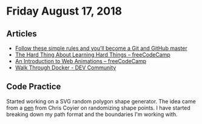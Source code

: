 
# Friday August 17, 2018

## Articles

- [Follow these simple rules and you’ll become a Git and GitHub master](https://medium.freecodecamp.org/follow-these-simple-rules-and-youll-become-a-git-and-github-master-e1045057468f)
- [The Hard Thing About Learning Hard Things – freeCodeCamp](https://medium.freecodecamp.org/the-hard-thing-about-learning-hard-things-168e655ac7f2)
- [An Introduction to Web Animations – freeCodeCamp](https://medium.freecodecamp.org/an-introduction-to-web-animations-86f45de2a871)
- [Walk Through Docker - DEV Community](https://dev.to/samsha1/walk-through-docker-5bm3)

## Code Practice

Started working on a SVG random polygon shape generator. The idea came from a [pen](https://codepen.io/chriscoyier/details/dNoMqx/) from Chris Coyier on randomizing shape points. I have started breaking down my path format and the boundaries I'm working with.